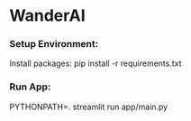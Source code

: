 # WanderAI

### Setup Environment:       
  Install packages:
  pip install -r requirements.txt

### Run App:
  PYTHONPATH=. streamlit run app/main.py
